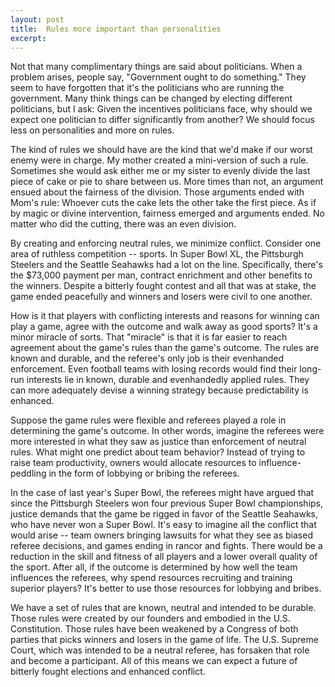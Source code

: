 ```yaml
---
layout: post
title:  Rules more important than personalities
excerpt:
---
```












Not that many complimentary things are said about politicians. When a problem arises, people say, "Government ought to do something." They seem to have forgotten that it's the politicians who are running the government. Many think things can be changed by electing different politicians, but I ask: Given the incentives politicians face, why should we expect one politician to differ significantly from another? We should focus less on personalities and more on rules.

The kind of rules we should have are the kind that we'd make if our worst enemy were in charge. My mother created a mini-version of such a rule. Sometimes she would ask either me or my sister to evenly divide the last piece of cake or pie to share between us. More times than not, an argument ensued about the fairness of the division. Those arguments ended with Mom's rule: Whoever cuts the cake lets the other take the first piece. As if by magic or divine intervention, fairness emerged and arguments ended. No matter who did the cutting, there was an even division.

By creating and enforcing neutral rules, we minimize conflict. Consider one area of ruthless competition -- sports. In Super Bowl XL, the Pittsburgh Steelers and the Seattle Seahawks had a lot on the line. Specifically, there's the $73,000 payment per man, contract enrichment and other benefits to the winners. Despite a bitterly fought contest and all that was at stake, the game ended peacefully and winners and losers were civil to one another.

How is it that players with conflicting interests and reasons for winning can play a game, agree with the outcome and walk away as good sports? It's a minor miracle of sorts. That "miracle" is that it is far easier to reach agreement about the game's rules than the game's outcome. The rules are known and durable, and the referee's only job is their evenhanded enforcement. Even football teams with losing records would find their long-run interests lie in known, durable and evenhandedly applied rules. They can more adequately devise a winning strategy because predictability is enhanced.

Suppose the game rules were flexible and referees played a role in determining the game's outcome. In other words, imagine the referees were more interested in what they saw as justice than enforcement of neutral rules. What might one predict about team behavior? Instead of trying to raise team productivity, owners would allocate resources to influence-peddling in the form of lobbying or bribing the referees.

In the case of last year's Super Bowl, the referees might have argued that since the Pittsburgh Steelers won four previous Super Bowl championships, justice demands that the game be rigged in favor of the Seattle Seahawks, who have never won a Super Bowl. It's easy to imagine all the conflict that would arise -- team owners bringing lawsuits for what they see as biased referee decisions, and games ending in rancor and fights. There would be a reduction in the skill and fitness of all players and a lower overall quality of the sport. After all, if the outcome is determined by how well the team influences the referees, why spend resources recruiting and training superior players? It's better to use those resources for lobbying and bribes.

We have a set of rules that are known, neutral and intended to be durable. Those rules were created by our founders and embodied in the U.S. Constitution. Those rules have been weakened by a Congress of both parties that picks winners and losers in the game of life. The U.S. Supreme Court, which was intended to be a neutral referee, has forsaken that role and become a participant. All of this means we can expect a future of bitterly fought elections and enhanced conflict.


